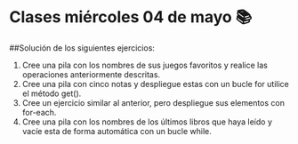 # Clases miércoles 04 de mayo :books:

##Solución de los siguientes ejercicios:

1. Cree una pila con los nombres de sus juegos favoritos y realice las operaciones anteriormente descritas.
2. Cree una pila con cinco notas y despliegue estas con un bucle for utilice el método get().
3. Cree un ejercicio similar al anterior, pero despliegue sus elementos con for-each. 
4. Cree una pila con los nombres de los últimos libros que haya leído y vacíe esta de forma automática con un bucle while. 


